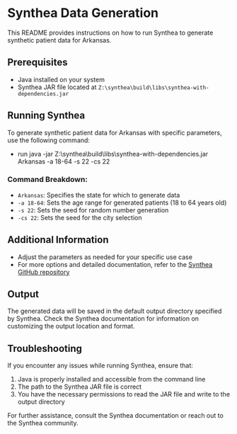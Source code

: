 # Synthea Data Generation

This README provides instructions on how to run Synthea to generate synthetic patient data for Arkansas.

## Prerequisites

- Java installed on your system
- Synthea JAR file located at `Z:\synthea\build\libs\synthea-with-dependencies.jar`

## Running Synthea

To generate synthetic patient data for Arkansas with specific parameters, use the following command:


- run java -jar Z:\synthea\build\libs\synthea-with-dependencies.jar Arkansas -a 18-64 -s 22 -cs 22


### Command Breakdown:

- `Arkansas`: Specifies the state for which to generate data
- `-a 18-64`: Sets the age range for generated patients (18 to 64 years old)
- `-s 22`: Sets the seed for random number generation
- `-cs 22`: Sets the seed for the city selection

## Additional Information

- Adjust the parameters as needed for your specific use case
- For more options and detailed documentation, refer to the [Synthea GitHub repository](https://github.com/synthetichealth/synthea)

## Output

The generated data will be saved in the default output directory specified by Synthea. Check the Synthea documentation for information on customizing the output location and format.

## Troubleshooting

If you encounter any issues while running Synthea, ensure that:
1. Java is properly installed and accessible from the command line
2. The path to the Synthea JAR file is correct
3. You have the necessary permissions to read the JAR file and write to the output directory

For further assistance, consult the Synthea documentation or reach out to the Synthea community.
